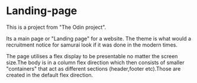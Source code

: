 # Landing-page
This is a project from "The Odin project".

Its a main page or "Landing page" for a website.
The theme is what would a recruitment notice for samurai look if it was done in the modern times.

The page utilises a flex display to be presentable no matter the screen size.The body is in a column flex direction
which then consists of smaller "containers" that act as different sections (header,footer etc).Those are created in 
the default flex direction.